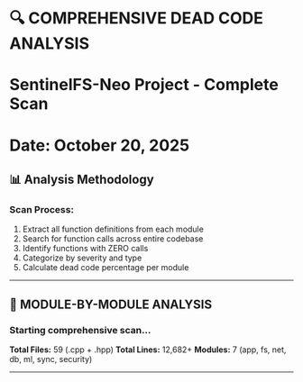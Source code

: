 # 🔍 COMPREHENSIVE DEAD CODE ANALYSIS
# SentinelFS-Neo Project - Complete Scan
# Date: October 20, 2025

## 📊 Analysis Methodology

### Scan Process:
1. Extract all function definitions from each module
2. Search for function calls across entire codebase
3. Identify functions with ZERO calls
4. Categorize by severity and type
5. Calculate dead code percentage per module

---

## 🎯 MODULE-BY-MODULE ANALYSIS

### Starting comprehensive scan...

**Total Files:** 59 (.cpp + .hpp)
**Total Lines:** 12,682+
**Modules:** 7 (app, fs, net, db, ml, sync, security)

---

